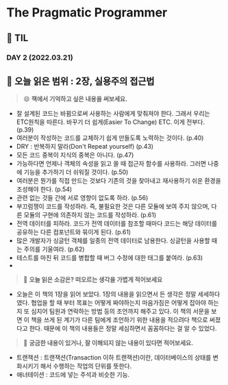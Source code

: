 # The Pragmatic Programmer
## :pencil: TIL  
### DAY 2 (2022.03.21)
:book: 오늘 읽은 범위 : 2장, 실용주의 접근법
---
> :smile: **책에서 기억하고 싶은 내용을 써보세요.**
 - 잘 설계된 코드는 바뀜으로써 사용하는 사람에게 맞춰져야 한다. 그래서 우리는 ETC원칙을 따른다. 바꾸기 더 쉽게(Easier To Change) ETC. 이게 전부다. (p.39)
 - 여러분이 작성하는 코드를 교체하기 쉽게 만들도록 노력하는 것이다. (p.40)
 - DRY : 반복하지 말라(Don't Repeat yourself) (p.43)
 - 모든 코드 중복이 지식의 중복은 아니다. (p.47)
 - 가능하다면 언제나 객체의 속성을 읽고 쓸 때 접근자 함수를 사용하라. 그러면 나중에 기능을 추가하기 더 쉬워질 것이다. (p.50)
 - 여러분은 뭔가를 직접 만드는 것보다 기존의 것을 찾아내고 재사용하기 쉬운 환경을 조성해야 한다. (p.54)
 - 관련 없는 것들 간에 서로 영향이 없도록 하라. (p.56)
 - 부끄럼쟁이 코드를 작성하라. 즉, 불필요한 것은 다른 모듈에 보여 주지 않으며, 다른 모듈의 구현에 의존하지 않는 코드를 작성하라. (p.61)
 - 전역 데이터를 피하라. 코드가 전역 데이터를 참조할 때마다 코드는 해당 데이터를 공유하는 다른 컴포넌트와 묶이게 된다. (p.61)
 - 많은 개발자가 싱글턴 객체를 일종의 전역 데이터로 남용한다. 싱글턴을 사용할 때는 주의를 기울여라. (p.62)
 - 테스트를 마친 뒤 코드를 병합할 때 버그 수정에 대한 태그를 붙여라. (p.63)
 - 
 
> :thinking: **오늘 읽은 소감은? 떠오르는 생각을 가볍게 적어보세요**
 - 오늘은 이 책의 1장을 읽어 보았다. 1장의 내용을 읽으면서 든 생각은 정말 세세하다였다. 협업을 할 때 부터 목표는 어떻게 짜야하는지 마음가짐은 어떻게 잡아야 하는지 또 심지어 팀원과 연락하는 방법 등의 조언까지 해주고 있다. 이 책의 서문을 보면 이 책을 쓰게 된 계기가 다른 팀에게 조언하기 위한 내용을 적으려다 책으로 써졌다고 한다. 때문에 이 책의 내용들은 정말 세심하면서 꼼꼼하다는 걸 알 수 있었다.

> :mag_right: **궁금한 내용이 있거나, 잘 이해되지 않는 내용이 있다면 적어보세요.**
 - 트랜잭션 : 트랜잭션(Transaction 이하 트랜잭션)이란, 데이터베이스의 상태를 변화시키기 해서 수행하는 작업의 단위를 뜻한다.
 - 애너테이션 : 코드에 넣는 주석과 비슷한 기능.

